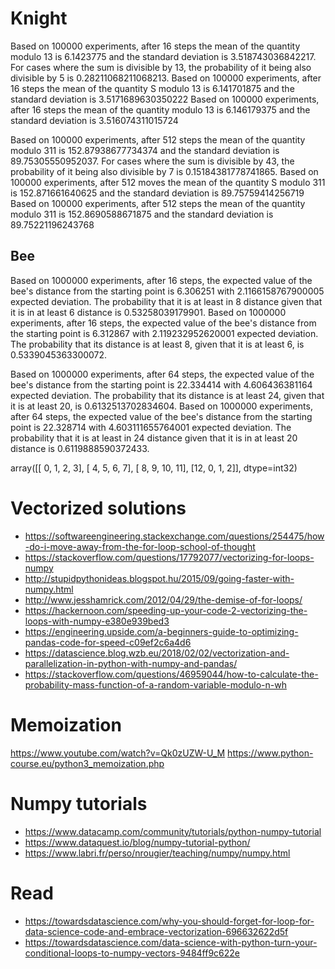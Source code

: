 # Knight
Based on 100000 experiments, after 16 steps the mean of the quantity modulo 13 is 6.1423775 and the standard deviation is 3.518743036842217. For cases where the sum is divisible by 13, the probability of it being also divisible by 5 is 0.28211068211068213.
Based on 100000 experiments, after 16 steps the mean of the quantity S modulo 13 is 6.141701875 and the standard deviation is 3.5171689630350222
Based on 100000 experiments, after 16 steps the mean of the quantity modulo 13 is 6.146179375 and the standard deviation is 3.516074311015724

Based on 100000 experiments, after 512 steps the mean of the quantity modulo 311 is 152.87938677734374 and the standard deviation is 89.75305550952037. For cases where the sum is divisible by 43, the probability of it being also divisible by 7 is 0.15184381778741865.
Based on 100000 experiments, after 512 moves the mean of the quantity S modulo 311 is 152.871661640625 and the standard deviation is 89.75759414256719
Based on 100000 experiments, after 512 steps the mean of the quantity modulo 311 is 152.8690588671875 and the standard deviation is 89.75221196243768

## Bee
Based on 1000000 experiments, after 16 steps, the expected value of the bee's distance from the starting point is 6.306251 with 2.1166158767900005 expected deviation. The probability that it is at least in 8 distance given that it is in at least 6 distance is 0.53258039179901.
Based on 1000000 experiments, after 16 steps, the expected value of the bee's distance from the starting point is 6.312867 with 2.119232952620001 expected deviation. The probability that its distance is at least 8, given that it is at least 6, is 0.5339045363300072.

Based on 1000000 experiments, after 64 steps, the expected value of the bee's distance from the starting point is 22.334414 with 4.606436381164 expected deviation. The probability that its distance is at least 24, given that it is at least 20, is 0.6132513702834604.
Based on 1000000 experiments, after 64 steps, the expected value of the bee's distance from the starting point is 22.328714 with 4.603111655764001 expected deviation. The probability that it is at least in 24 distance given that it is in at least 20 distance is 0.6119888590372433.

array([[ 0,  1,  2,  3],
       [ 4,  5,  6,  7],
       [ 8,  9, 10, 11],
       [12,  0,  1,  2]], dtype=int32)

# Vectorized solutions
* https://softwareengineering.stackexchange.com/questions/254475/how-do-i-move-away-from-the-for-loop-school-of-thought
* https://stackoverflow.com/questions/17792077/vectorizing-for-loops-numpy
* http://stupidpythonideas.blogspot.hu/2015/09/going-faster-with-numpy.html
* http://www.jesshamrick.com/2012/04/29/the-demise-of-for-loops/
* https://hackernoon.com/speeding-up-your-code-2-vectorizing-the-loops-with-numpy-e380e939bed3
* https://engineering.upside.com/a-beginners-guide-to-optimizing-pandas-code-for-speed-c09ef2c6a4d6
* https://datascience.blog.wzb.eu/2018/02/02/vectorization-and-parallelization-in-python-with-numpy-and-pandas/
* https://stackoverflow.com/questions/46959044/how-to-calculate-the-probability-mass-function-of-a-random-variable-modulo-n-wh

# Memoization
https://www.youtube.com/watch?v=Qk0zUZW-U_M
https://www.python-course.eu/python3_memoization.php

# Numpy tutorials
* https://www.datacamp.com/community/tutorials/python-numpy-tutorial
* https://www.dataquest.io/blog/numpy-tutorial-python/
* https://www.labri.fr/perso/nrougier/teaching/numpy/numpy.html

# Read
* https://towardsdatascience.com/why-you-should-forget-for-loop-for-data-science-code-and-embrace-vectorization-696632622d5f
* https://towardsdatascience.com/data-science-with-python-turn-your-conditional-loops-to-numpy-vectors-9484ff9c622e
